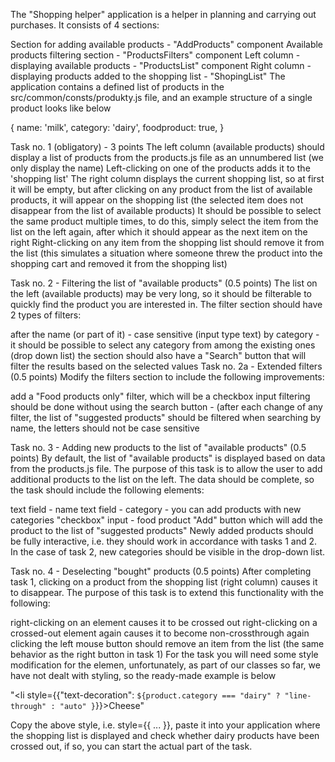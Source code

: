 The "Shopping helper" application is a helper in planning and carrying out purchases. It consists of 4 sections:

Section for adding available products - "AddProducts" component
Available products filtering section - "ProductsFilters" component
Left column - displaying available products - "ProductsList" component
Right column - displaying products added to the shopping list - "ShopingList"
The application contains a defined list of products in the src/common/consts/produkty.js file, and an example structure of a single product looks like below

{
     name: 'milk',
     category: 'dairy',
     foodproduct: true,
}

Task no. 1 (obligatory) - 3 points
The left column (available products) should display a list of products from the products.js file as an unnumbered list (we only display the name)
Left-clicking on one of the products adds it to the 'shopping list'
The right column displays the current shopping list, so at first it will be empty, but after clicking on any product from the list of available products, it will appear on the shopping list (the selected item does not disappear from the list of available products)
It should be possible to select the same product multiple times, to do this, simply select the item from the list on the left again, after which it should appear as the next item on the right
Right-clicking on any item from the shopping list should remove it from the list (this simulates a situation where someone threw the product into the shopping cart and removed it from the shopping list)

Task no. 2 - Filtering the list of "available products" (0.5 points)
The list on the left (available products) may be very long, so it should be filterable to quickly find the product you are interested in. The filter section should have 2 types of filters:

after the name (or part of it) - case sensitive (input type text)
by category - it should be possible to select any category from among the existing ones (drop down list)
the section should also have a "Search" button that will filter the results based on the selected values
Task no. 2a - Extended filters (0.5 points)
Modify the filters section to include the following improvements:

add a "Food products only" filter, which will be a checkbox input
filtering should be done without using the search button - (after each change of any filter, the list of "suggested products" should be filtered
when searching by name, the letters should not be case sensitive


Task no. 3 - Adding new products to the list of "available products" (0.5 points)
By default, the list of "available products" is displayed based on data from the products.js file. The purpose of this task is to allow the user to add additional products to the list on the left. The data should be complete, so the task should include the following elements:

text field - name
text field - category - you can add products with new categories
"checkbox" input - food product
"Add" button which will add the product to the list of "suggested products"
Newly added products should be fully interactive, i.e. they should work in accordance with tasks 1 and 2. In the case of task 2, new categories should be visible in the drop-down list.

Task no. 4 - Deselecting "bought" products (0.5 points)
After completing task 1, clicking on a product from the shopping list (right column) causes it to disappear. The purpose of this task is to extend this functionality with the following:

right-clicking on an element causes it to be crossed out
right-clicking on a crossed-out element again causes it to become non-crossthrough again
clicking the left mouse button should remove an item from the list (the same behavior as the right button in task 1)
For the task you will need some style modification for the elemen, unfortunately, as part of our classes so far, we have not dealt with styling, so the ready-made example is below


"<li style={{"text-decoration": `${product.category === "dairy" ? "line-through" : "auto" }`}}>Cheese</li>"


Copy the above style, i.e. style={{ ... }}, paste it into your application where the shopping list is displayed and check whether dairy products have been crossed out, if so, you can start the actual part of the task.
